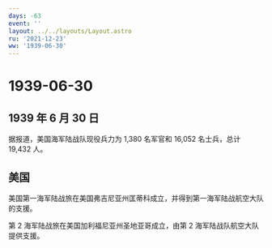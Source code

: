 ```yaml
---
days: -63
event: ''
layout: ../../layouts/Layout.astro
ru: '2021-12-23'
ww: '1939-06-30'
---
```


# 1939-06-30

## 1939 年 6 月 30 日

据报道，美国海军陆战队现役兵力为 1,380 名军官和 16,052 名士兵，总计
19,432 人。

## 美国

美国第一海军陆战旅在美国弗吉尼亚州匡蒂科成立，并得到第一海军陆战航空大队的支援。

第 2 海军陆战旅在美国加利福尼亚州圣地亚哥成立，由第 2
海军陆战队航空大队提供支援。